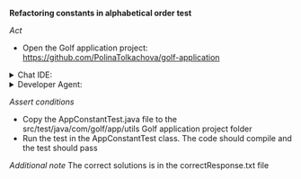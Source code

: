 **Refactoring constants in alphabetical order test**

*Act*

- Open the Golf application project:
https://github.com/PolinaTolkachova/golf-application

<details>
<summary>Chat IDE:</summary>

- Go to class src/main/java/com/golf/app/utils/AppConstant.java
- Highlight the constants
- Open the chat AI interface and enter:

```
Sort the constants alphabetically, treating the underscore `_` as a separator that implies a new word starting.
Primary sort is by the first word. If the first word is identical, sort by the next word after the underscore
```

- Submit the question
- Add the suggested code to the AppConstant class

</details>

<details>
<summary>Developer Agent:</summary>

- Open the developer agent interface
- Add files to context:
    - src/main/java/com/golf/app/utils/AppConstant.java
- Enter task description:

> Sort the constants alphabetically in the AppConstant class, treating the underscore `_` as a separator that implies a new word starting.
Primary sort is by the first word. If the first word is identical, sort by the next word after the underscore

- Submit the task description and wait implementation plan is generated
- Go to the implementation plan
- Follow the implementation plan steps and modify source code following the instructions

</details>

*Assert conditions*

- Copy the AppConstantTest.java file to the src/test/java/com/golf/app/utils Golf application project folder
- Run the test in the AppConstantTest class. The code should compile and the test should pass

*Additional note*
The correct solutions is in the correctResponse.txt file
